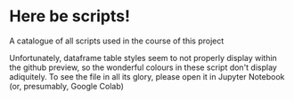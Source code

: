 Here be scripts!
=========
A catalogue of all scripts used in the course of this project

Unfortunately, dataframe table styles seem to not properly display within the github preview, so the wonderful colours in these script don't display adiquitely. 
To see the file in all its glory, please open it in Jupyter Notebook (or, presumably, Google Colab)

